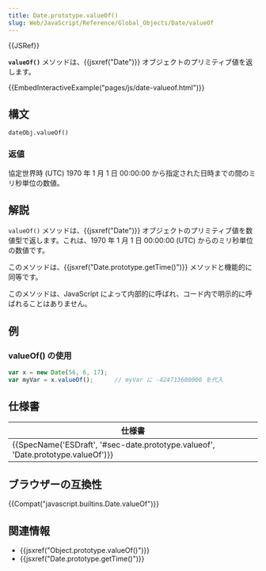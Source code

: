 ```yaml
---
title: Date.prototype.valueOf()
slug: Web/JavaScript/Reference/Global_Objects/Date/valueOf
---
```


{{JSRef}}

**`valueOf()`** メソッドは、{{jsxref("Date")}} オブジェクトのプリミティブ値を返します。

{{EmbedInteractiveExample("pages/js/date-valueof.html")}}

## 構文

```
dateObj.valueOf()
```

### 返値

協定世界時 (UTC) 1970 年 1 月 1 日 00:00:00 から指定された日時までの間のミリ秒単位の数値。

## 解説

`valueOf()` メソッドは、{{jsxref("Date")}} オブジェクトのプリミティブ値を数値型で返します。これは、1970 年 1 月 1 日 00:00:00 (UTC) からのミリ秒単位の数値です。

このメソッドは、{{jsxref("Date.prototype.getTime()")}} メソッドと機能的に同等です。

このメソッドは、JavaScript によって内部的に呼ばれ、コード内で明示的に呼ばれることはありません。

## 例

### valueOf() の使用

```js
var x = new Date(56, 6, 17);
var myVar = x.valueOf();      // myVar に -424713600000 を代入
```

## 仕様書

| 仕様書                                                                                                       |
| ------------------------------------------------------------------------------------------------------------ |
| {{SpecName('ESDraft', '#sec-date.prototype.valueof', 'Date.prototype.valueOf')}} |

## ブラウザーの互換性

{{Compat("javascript.builtins.Date.valueOf")}}

## 関連情報

- {{jsxref("Object.prototype.valueOf()")}}
- {{jsxref("Date.prototype.getTime()")}}
